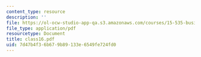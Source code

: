 ```yaml
---
content_type: resource
description: ''
file: https://ol-ocw-studio-app-qa.s3.amazonaws.com/courses/15-535-business-analysis-using-financial-statements-spring-2003/7d47b4f36b679b89133e6549fe724fd0_class16.pdf
file_type: application/pdf
resourcetype: Document
title: class16.pdf
uid: 7d47b4f3-6b67-9b89-133e-6549fe724fd0
---
```

